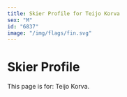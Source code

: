 ```yaml
---
title: Skier Profile for Teijo Korva
sex: "M"
id: "6837"
image: "/img/flags/fin.svg" 
---
```


# Skier Profile

This page is for: Teijo Korva.
    